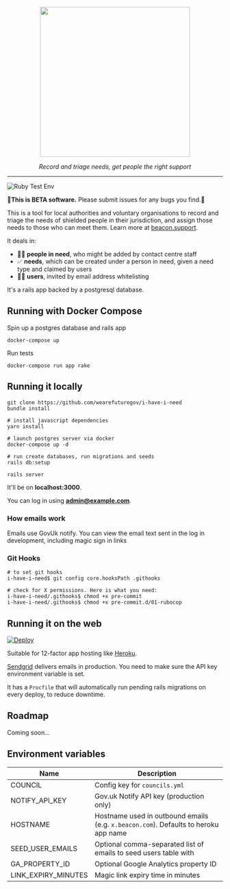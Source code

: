 <p align="center">
    <a href="https://beacon.support/">
        <img src="https://github.com/wearefuturegov/beacon/blob/master/app/assets/images/beacon.png?raw=true" width="350px" />               
    </a>
</p>
  
<p align="center">
    <em>Record and triage needs, get people the right support</em>         
</p>

---

![Ruby Test Env](https://github.com/wearefuturegov/beacon/workflows/Ruby%20Test%20Env/badge.svg)

🚨**This is BETA software.** Please submit issues for any bugs you find.🚨

This is a tool for local authorities and voluntary organisations to record and triage the needs of shielded people in their jurisdiction, and assign those needs to those who can meet them. Learn more at [beacon.support](https://beacon.support/).

It deals in:

- 👩‍💻 **people in need**, who might be added by contact centre staff
- ✅ **needs**, which can be created under a person in need, given a need type and claimed by users
- 👩‍🔬 **users**, invited by email address whitelisting

It's a rails app backed by a postgresql database.

## Running with Docker Compose

Spin up a postgres database and rails app

```
docker-compose up
```

Run tests

```
docker-compose run app rake
```

## Running it locally

```
git clone https://github.com/wearefuturegov/i-have-i-need
bundle install

# install javascript dependencies
yarn install

# launch postgres server via docker
docker-compose up -d

# run create databases, run migrations and seeds
rails db:setup

rails server
```

It'll be on **localhost:3000**.

You can log in using **admin@example.com**.
    
### How emails work
Emails use GovUk notify.  You can view the email text sent in the log in development, including magic sign in links

### Git Hooks
```
# to set git hooks
i-have-i-need$ git config core.hooksPath .githooks

# check for X permissions. Here is what you need:
i-have-i-need/.githooks$ chmod +x pre-commit
i-have-i-need/.githooks$ chmod +x pre-commit.d/01-rubocop
```

## Running it on the web

[![Deploy](https://www.herokucdn.com/deploy/button.svg)](
https://heroku.com/deploy)

Suitable for 12-factor app hosting like [Heroku](http://heroku.com).

[Sendgrid](https://sendgrid.com/) delivers emails in production. You need to make sure the API key environment variable is set.

It has a `Procfile` that will automatically run pending rails migrations on every deploy, to reduce downtime.

## Roadmap

Coming soon...

## Environment variables

|        Name         |                                     Description                                     |
| ------------------- | ----------------------------------------------------------------------------------- |
| COUNCIL             | Config key for `councils.yml`                                                       |
| NOTIFY_API_KEY      | Gov.uk Notify API key (production only)                                             |
| HOSTNAME            | Hostname used in outbound emails (e.g. `x.beacon.com`). Defaults to heroku app name |
| SEED_USER_EMAILS    | Optional comma-separated list of emails to seed users table with                    |
| GA_PROPERTY_ID      | Optional Google Analytics property ID                                               |
| LINK_EXPIRY_MINUTES | Magic link expiry time in minutes                                                                                    |

